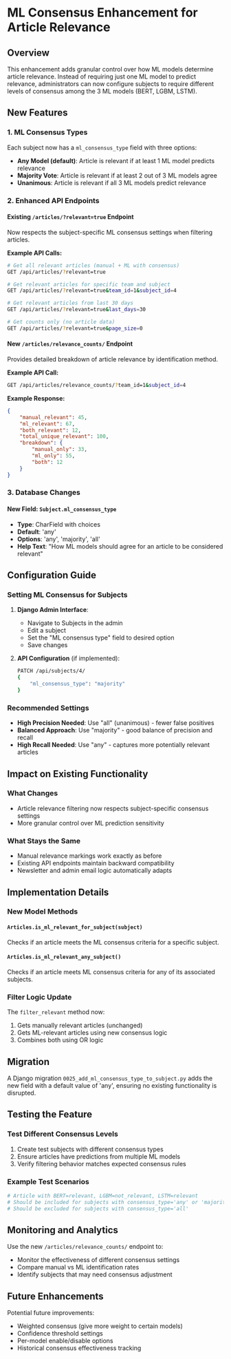 # ML Consensus Enhancement for Article Relevance

## Overview

This enhancement adds granular control over how ML models determine article relevance. Instead of requiring just one ML model to predict relevance, administrators can now configure subjects to require different levels of consensus among the 3 ML models (BERT, LGBM, LSTM).

## New Features

### 1. ML Consensus Types

Each subject now has a `ml_consensus_type` field with three options:

- **Any Model (default)**: Article is relevant if at least 1 ML model predicts relevance
- **Majority Vote**: Article is relevant if at least 2 out of 3 ML models agree
- **Unanimous**: Article is relevant if all 3 ML models predict relevance

### 2. Enhanced API Endpoints

#### Existing `/articles/?relevant=true` Endpoint
Now respects the subject-specific ML consensus settings when filtering articles.

**Example API Calls:**
```bash
# Get all relevant articles (manual + ML with consensus)
GET /api/articles/?relevant=true

# Get relevant articles for specific team and subject
GET /api/articles/?relevant=true&team_id=1&subject_id=4

# Get relevant articles from last 30 days
GET /api/articles/?relevant=true&last_days=30

# Get counts only (no article data)
GET /api/articles/?relevant=true&page_size=0
```

#### New `/articles/relevance_counts/` Endpoint
Provides detailed breakdown of article relevance by identification method.

**Example API Call:**
```bash
GET /api/articles/relevance_counts/?team_id=1&subject_id=4
```

**Example Response:**
```json
{
    "manual_relevant": 45,
    "ml_relevant": 67,
    "both_relevant": 12,
    "total_unique_relevant": 100,
    "breakdown": {
        "manual_only": 33,
        "ml_only": 55,
        "both": 12
    }
}
```

### 3. Database Changes

#### New Field: `Subject.ml_consensus_type`
- **Type**: CharField with choices
- **Default**: 'any'
- **Options**: 'any', 'majority', 'all'
- **Help Text**: "How ML models should agree for an article to be considered relevant"

## Configuration Guide

### Setting ML Consensus for Subjects

1. **Django Admin Interface**:
   - Navigate to Subjects in the admin
   - Edit a subject
   - Set the "ML consensus type" field to desired option
   - Save changes

2. **API Configuration** (if implemented):
   ```bash
   PATCH /api/subjects/4/
   {
       "ml_consensus_type": "majority"
   }
   ```

### Recommended Settings

- **High Precision Needed**: Use "all" (unanimous) - fewer false positives
- **Balanced Approach**: Use "majority" - good balance of precision and recall
- **High Recall Needed**: Use "any" - captures more potentially relevant articles

## Impact on Existing Functionality

### What Changes
- Article relevance filtering now respects subject-specific consensus settings
- More granular control over ML prediction sensitivity

### What Stays the Same
- Manual relevance markings work exactly as before
- Existing API endpoints maintain backward compatibility
- Newsletter and admin email logic automatically adapts

## Implementation Details

### New Model Methods

#### `Articles.is_ml_relevant_for_subject(subject)`
Checks if an article meets the ML consensus criteria for a specific subject.

#### `Articles.is_ml_relevant_any_subject()`
Checks if an article meets ML consensus criteria for any of its associated subjects.

### Filter Logic Update
The `filter_relevant` method now:
1. Gets manually relevant articles (unchanged)
2. Gets ML-relevant articles using new consensus logic
3. Combines both using OR logic

## Migration

A Django migration `0025_add_ml_consensus_type_to_subject.py` adds the new field with a default value of 'any', ensuring no existing functionality is disrupted.

## Testing the Feature

### Test Different Consensus Levels
1. Create test subjects with different consensus types
2. Ensure articles have predictions from multiple ML models
3. Verify filtering behavior matches expected consensus rules

### Example Test Scenarios
```python
# Article with BERT=relevant, LGBM=not_relevant, LSTM=relevant
# Should be included for subjects with consensus_type='any' or 'majority'
# Should be excluded for subjects with consensus_type='all'
```

## Monitoring and Analytics

Use the new `/articles/relevance_counts/` endpoint to:
- Monitor the effectiveness of different consensus settings
- Compare manual vs ML identification rates
- Identify subjects that may need consensus adjustment

## Future Enhancements

Potential future improvements:
- Weighted consensus (give more weight to certain models)
- Confidence threshold settings
- Per-model enable/disable options
- Historical consensus effectiveness tracking
